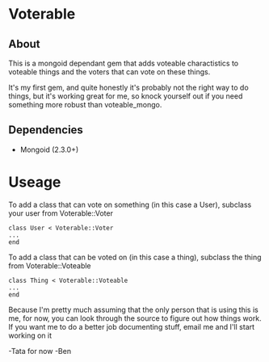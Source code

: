 Voterable
=========

About
-----

This is a mongoid dependant gem that adds voteable charactistics to voteable things and the voters that can vote on these things.

It's my first gem, and quite honestly it's probably not the right way to do things, but it's working great for me, so knock yourself out if you need something more robust than voteable_mongo.

Dependencies
------------

- Mongoid (2.3.0+)

Useage
======

To add a class that can vote on something (in this case a User), subclass your user from Voterable::Voter

    class User < Voterable::Voter
    ...
    end

To add a class that can be voted on (in this case a thing), subclass the thing from Voterable::Voteable

    class Thing < Voterable::Voteable
    ...
    end


Because I'm pretty much assuming that the only person that is using this is me, for now, you can look through the source to figure out how things work. If you want me to do a better job documenting stuff, email me and I'll start working on it

-Tata for now
-Ben